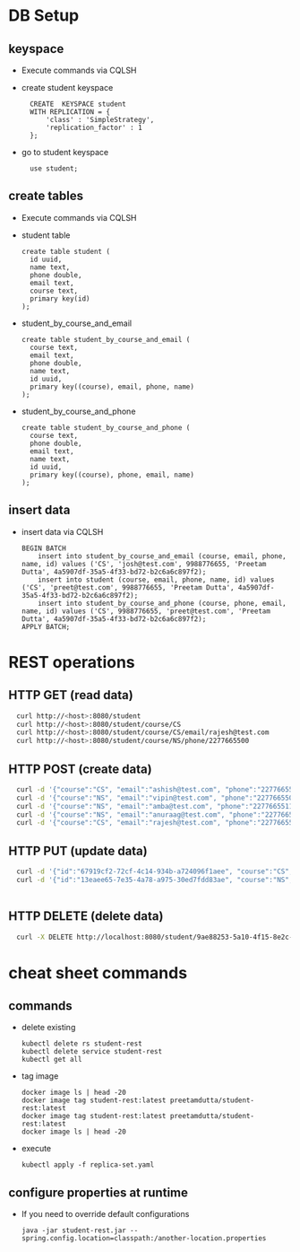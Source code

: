 
DB Setup
========

keyspace
--------
- Execute commands via CQLSH
- create student keyspace
  ```cql
    CREATE  KEYSPACE student 
    WITH REPLICATION = { 
        'class' : 'SimpleStrategy', 
        'replication_factor' : 1 
    }; 
  ```
  
- go to student keyspace   
  ```
    use student;
  ```
   

create tables 
-------------
- Execute commands via CQLSH
- student table
  ```
  create table student (
    id uuid,
    name text,
    phone double,
    email text,
    course text,
    primary key(id)
  );
  ```

- student_by_course_and_email
  ```
  create table student_by_course_and_email (
    course text,
    email text,
    phone double,
    name text,
    id uuid,
    primary key((course), email, phone, name)
  );
  ```

- student_by_course_and_phone
  ```
  create table student_by_course_and_phone (
    course text,
    phone double,
    email text,
    name text,
    id uuid,
    primary key((course), phone, email, name)
  );
  ```


insert data
-----------

- insert data via CQLSH 
  ```
  BEGIN BATCH
      insert into student_by_course_and_email (course, email, phone, name, id) values ('CS', 'josh@test.com', 9988776655, 'Preetam Dutta', 4a5907df-35a5-4f33-bd72-b2c6a6c897f2);
      insert into student (course, email, phone, name, id) values ('CS', 'preet@test.com', 9988776655, 'Preetam Dutta', 4a5907df-35a5-4f33-bd72-b2c6a6c897f2);
      insert into student_by_course_and_phone (course, phone, email, name, id) values ('CS', 9988776655, 'preet@test.com', 'Preetam Dutta', 4a5907df-35a5-4f33-bd72-b2c6a6c897f2);
  APPLY BATCH;
  
  ```


REST operations
===============

HTTP GET (read data)
--------------------
  ```bash
    curl http://<host>:8080/student
    curl http://<host>:8080/student/course/CS
    curl http://<host>:8080/student/course/CS/email/rajesh@test.com
    curl http://<host>:8080/student/course/NS/phone/2277665500
  ```

HTTP POST (create data)
--------------------------
  ```bash
    curl -d '{"course":"CS", "email":"ashish@test.com", "phone":"2277665544", "name":"Ashish S"}' -H "Content-Type: application/json" -X POST http://localhost:8080/student
    curl -d '{"course":"NS", "email":"vipin@test.com", "phone":"2277665500", "name":"Vipin Tondak"}' -H "Content-Type: application/json" -X POST http://localhost:8080/student
    curl -d '{"course":"NS", "email":"amba@test.com", "phone":"2277665511", "name":"Amba Prasad"}' -H "Content-Type: application/json" -X POST http://localhost:8080/student
    curl -d '{"course":"NS", "email":"anuraag@test.com", "phone":"2277665599", "name":"Anuraag Bandal"}' -H "Content-Type: application/json" -X POST http://localhost:8080/student
    curl -d '{"course":"CS", "email":"rajesh@test.com", "phone":"2277665532", "name":"Rajesh Sahay"}' -H "Content-Type: application/json" -X POST http://localhost:8080/student
  ```

HTTP PUT (update data)
----------------------
  ```bash
    curl -d '{"id":"67919cf2-72cf-4c14-934b-a724096f1aee", "course":"CS", "email":"rajesh@test.com", "phone":"2277665530", "name":"Rajesh Sahay"}' -H "Content-Type: application/json" -X PUT http://localhost:8080/student
    curl -d '{"id":"13eaee65-7e35-4a78-a975-30ed7fdd83ae", "course":"NS", "email":"anuraag@test.com", "phone":"2277665599", "name":"Anuraag Bansal"}' -H "Content-Type: application/json" -X PUT http://localhost:8080/student
    
  ```


HTTP DELETE (delete data)
-------------------------
  ```bash
    curl -X DELETE http://localhost:8080/student/9ae88253-5a10-4f15-8e2c-0d79dca8e47e
  ```


cheat sheet commands
====================

commands
--------
- delete existing 
    ```
    kubectl delete rs student-rest
    kubectl delete service student-rest
    kubectl get all
    ```

- tag image
    ```
    docker image ls | head -20
    docker image tag student-rest:latest preetamdutta/student-rest:latest
    docker image tag student-rest:latest preetamdutta/student-rest:latest
    docker image ls | head -20
    ```

- execute
    ```
    kubectl apply -f replica-set.yaml
    ```


configure properties at runtime
-------------------------------
- If you need to override default configurations 
    
    ```
    java -jar student-rest.jar --spring.config.location=classpath:/another-location.properties
    ```